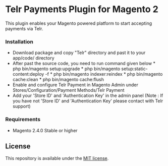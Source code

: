 # Telr Payments Plugin for Magento 2 #

This plugin enables your Magento powered platform to start accepting payments via Telr.

### Installation ###

* Download package and copy "Telr" directory and past it to your app/code/ directory
* After past the source code, you need to run command given below
      * php bin/magento setup:upgrade
      * php bin/magento setup:static-content:deploy -f
      * php bin/magento indexer:reindex
      * php bin/magento cache:clean
      * php bin/magento cache:flush
* Enable and configure Telr Payment in Magento Admin under Stores/Configuration/Payment Methods/Telr Payment
* Add your 'Store ID' and 'Authentication Key' in the admin panel (Note : If you have not 'Store ID' and 'Authentication Key' please contact with Telr support)

### Requirements ###

* Magento 2.4.0 Stable or higher

## License

This repository is available under the [MIT license](LICENSE).
